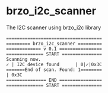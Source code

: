 # brzo_i2c_scanner
The I2C scanner using brzo_i2c library 

```
====================================
========= brzo_i2c_scanner =========
============= v 0.1 ================
============== START ===============
Scanning now.
✓ | I2C device found      | 0|✓|0x3C
=======End of scan. Found: 1========
| 0x3C
=============== END ================
============== START ===============
```